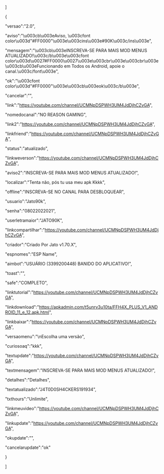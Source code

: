 ]

{

"versao":"2.0",

"aviso":"\u003cb\u003eAviso, \u003cfont color\u003d\"#FF0000\"\u003e\u003cins\u003e#90K\u003c/ins\u003e",

"mensagem":"\u003cb\u003eINSCREVA-SE PARA MAIS MOD MENUS ATUALIZADO!\u003c/b\u003e\u003cfont color\u003d\u0027#FF0000\u0027\u003e\u003cbr\u003e\u003cbr\u003e\u003cb\u003eFuncionando em Todos os Android, apoie o canal.\u003c/font\u003e",

"ok":"\u003cfont color\u003d\"#FF0000\"\u003e\u003cb\u003eok\u003c/b\u003e",

"cancelar":"",

"link":"https://youtube.com/channel/UCMNpDSPWH3UM4JdDjhCZvGA",

"nomedocanal":"NO REASON GAMING",

"link2":"https://youtube.com/channel/UCMNpDSPWH3UM4JdDjhCZvGA",

"linkfriend":"https://youtube.com/channel/UCMNpDSPWH3UM4JdDjhCZvGA",

"status":"atualizado",

"linkweverson":"https://youtube.com/channel/UCMNpDSPWH3UM4JdDjhCZvGA",

"aviso2":"INSCREVA-SE PARA MAIS MOD MENUS ATUALIZADO!",

"localizar":"Tenta não, pós tu usa meu apk Kkkk",

"offline":"INSCREVA-SE NO CANAL PARA DESBLOQUEAR",

"usuario":"Jato90k",

"senha":"08022022021",

"userletramaior":"JATO90K",

"linkcompartilhar":"https://youtube.com/channel/UCMNpDSPWH3UM4JdDjhCZvGA",

"criador":"Criado Por Jato v1.70.X",

"espnomes":"ESP Name",

"aimbot":"USUÁRIO (3399200448) BANIDO DO APLICATIVO!",

"toast":"",

"safe":"COMPLETO",

"linktutorial":"https://youtube.com/channel/UCMNpDSPWH3UM4JdDjhCZvGA",

"linkdownload":"https://apkadmin.com/t5unrv3u10ta/FFH4X_PLUS_V1_ANDROID_11_e_12.apk.html",

"linkbaixar":"https://youtube.com/channel/UCMNpDSPWH3UM4JdDjhCZvGA",

"versaomenu":"\nEscolha uma versão",

"curiosoaq":"kkk",

"textupdate":"https://youtube.com/channel/UCMNpDSPWH3UM4JdDjhCZvGA",

"textmensagem":"INSCREVA-SE PARA MAIS MOD MENUS ATUALIZADO!",

"detalhes":"Detalhes",

"textatualizado":"J4T0D0SH4CKERS191934",

"txthours":"Unlimite",

"linkmeuvideo":"https://youtube.com/channel/UCMNpDSPWH3UM4JdDjhCZvGA",

"linkupdate":"https://youtube.com/channel/UCMNpDSPWH3UM4JdDjhCZvGA",

"okupdate":"",

"cancelarupdate":"ok"

}

]
